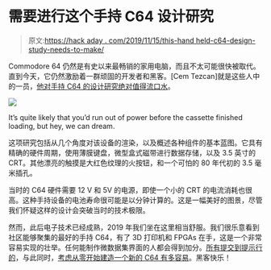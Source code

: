 # 需要进行这个手持 C64 设计研究

> 原文:[https://hack aday . com/2019/11/15/this-hand held-c64-design-study-needs-to-make/](https://hackaday.com/2019/11/15/this-handheld-c64-design-study-needs-to-be-made/)

Commodore 64 仍然是有史以来最畅销的家用电脑，而且不太可能很快被取代。直到今天，它仍然激励着一群顽固的开发者和黑客。[Cem Tezcan]就是这些人中的一员，[他对手持 C64 的设计研究绝对值得流口水](https://www.artstation.com/artwork/dOqA8K)。

![](../Images/d6dd4ddee78d1edbb6f280cce5549993.png)

It’s quite likely that you’d run out of power before the cassette finished loading, but hey, we can dream.

这项研究包括从几个角度对该设备的渲染，以及概述各种组件的基本蓝图。它具有精确的硬件周期，使用薄膜键盘，微型盒式磁带进行数据存储，以及 3.5 英寸的 CRT。其他漂亮的触摸是大红色纹理的火按钮，和一个可怕的 80 年代初的 3.5 毫米插孔。

当时的 C64 硬件需要 12 V 和 5V 的电源，即使一个小的 CRT 的电流消耗也很高。这种手持设备的电池寿命很可能是以分钟计算的。这是一幅美好的图景，尽管我们怀疑这样的设计会突破当时的技术极限。

然而，此后电子技术已经成熟，2019 年我们坐在这里相当舒服。我们很乐意看到社区能够聚集的最好的手持 C64，有了 3D 打印机和 FPGAs 在手，这是一个非常容易实现的壮举。任何能制作微数据集界面的人都会得到加分。[所有提交到提示行的](http://hackaday.com/submit-a-tip)，与此同时，[考虑从零开始建造一个新的 C64 有多容易](https://hackaday.com/2019/03/12/its-raining-brand-new-commodore-64s/)。黑客快乐！